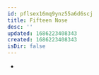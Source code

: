 ```yaml
---
id: pflsex16mq9ynz55a6d6scj
title: Fifteen Nose
desc: ''
updated: 1686223408343
created: 1686223408343
isDir: false
---
```

-